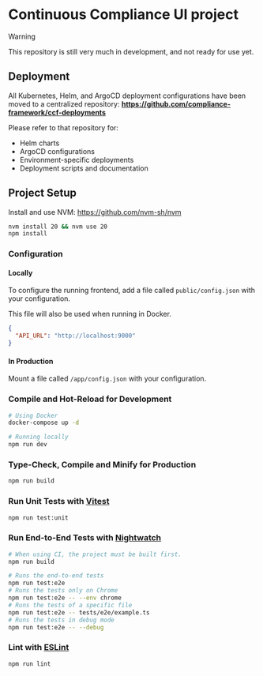 # Continuous Compliance UI project

> [!WARNING]
> This repository is still very much in development, and not ready for use yet.

## Deployment

All Kubernetes, Helm, and ArgoCD deployment configurations have been moved to a centralized repository:
**https://github.com/compliance-framework/ccf-deployments**

Please refer to that repository for:
- Helm charts
- ArgoCD configurations
- Environment-specific deployments
- Deployment scripts and documentation

## Project Setup

Install and use NVM:
https://github.com/nvm-sh/nvm

```sh
nvm install 20 && nvm use 20
npm install
```

### Configuration 

#### Locally
To configure the running frontend, add a file called `public/config.json` with your configuration.

This file will also be used when running in Docker.
```json
{
  "API_URL": "http://localhost:9000"
}
```

#### In Production
Mount a file called `/app/config.json` with your configuration.


### Compile and Hot-Reload for Development

```sh
# Using Docker
docker-compose up -d

# Running locally
npm run dev
```

### Type-Check, Compile and Minify for Production

```sh
npm run build
```

### Run Unit Tests with [Vitest](https://vitest.dev/)

```sh
npm run test:unit
```

### Run End-to-End Tests with [Nightwatch](https://nightwatchjs.org/)

```sh
# When using CI, the project must be built first.
npm run build

# Runs the end-to-end tests
npm run test:e2e
# Runs the tests only on Chrome
npm run test:e2e -- --env chrome
# Runs the tests of a specific file
npm run test:e2e -- tests/e2e/example.ts
# Runs the tests in debug mode
npm run test:e2e -- --debug
```
    
### Lint with [ESLint](https://eslint.org/)

```sh
npm run lint
```
